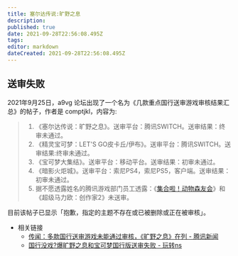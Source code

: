 ```yaml
---
title: 塞尔达传说:旷野之息
description: 
published: true
date: 2021-09-28T22:56:08.495Z
tags:
editor: markdown
dateCreated: 2021-09-28T22:56:08.495Z
---
```


## 送审失败

2021年9月25日，a9vg 论坛出现了一个名为《几款重点国行送审游戏审核结果汇总》的帖子，作者是 comptjkl，内容为:

> 1. 《塞尔达传说：旷野之息》。送审平台：腾讯SWITCH。送审结果：终审未通过。  
> 2. 《精灵宝可梦：LET'S GO皮卡丘/伊布》。送审平台：腾讯SWITCH。送审结果:终审未通过。  
> 3. 《宝可梦大集结》。送审平台：移动平台。送审结果：初审未通过。  
> 4. 《暗影火炬城》。送审平台：索尼PS4，索尼PS5，客户端。送审结果：初审未通过。  
> 5. 据不愿透露姓名的腾讯游戏部门员工透露：《[集合啦！动物森友会](/game/集合啦_动物森友会.md)》和《超级马力欧：创作家2》未送审。

目前该帖子已显示「抱歉，指定的主题不存在或已被删除或正在被审核」。

<!--
https://bbs.a9vg.com/thread-8767911-1-1.html
-->

+ 相关链接
    + [传闻：多款国行送审游戏未能通过审核，《旷野之息》在列 - 腾讯新闻](https://web.archive.org/web/20210928014321/https://new.qq.com/omn/20210926/20210926A06JW400.html)
    + [国行没戏?爆旷野之息和宝可梦国行版送审失败 - 玩转ns](https://web.archive.org/web/20210928014412/https://www.sohu.com/a/492225842_100141054)
